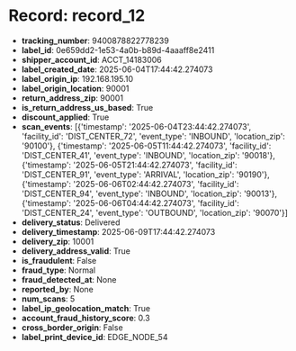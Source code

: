 # Record: record_12

- **tracking_number**: 9400878822778239
- **label_id**: 0e659dd2-1e53-4a0b-b89d-4aaaff8e2411
- **shipper_account_id**: ACCT_14183006
- **label_created_date**: 2025-06-04T17:44:42.274073
- **label_origin_ip**: 192.168.195.10
- **label_origin_location**: 90001
- **return_address_zip**: 90001
- **is_return_address_us_based**: True
- **discount_applied**: True
- **scan_events**: [{'timestamp': '2025-06-04T23:44:42.274073', 'facility_id': 'DIST_CENTER_72', 'event_type': 'INBOUND', 'location_zip': '90100'}, {'timestamp': '2025-06-05T11:44:42.274073', 'facility_id': 'DIST_CENTER_41', 'event_type': 'INBOUND', 'location_zip': '90018'}, {'timestamp': '2025-06-05T21:44:42.274073', 'facility_id': 'DIST_CENTER_91', 'event_type': 'ARRIVAL', 'location_zip': '90190'}, {'timestamp': '2025-06-06T02:44:42.274073', 'facility_id': 'DIST_CENTER_94', 'event_type': 'INBOUND', 'location_zip': '90013'}, {'timestamp': '2025-06-06T04:44:42.274073', 'facility_id': 'DIST_CENTER_24', 'event_type': 'OUTBOUND', 'location_zip': '90070'}]
- **delivery_status**: Delivered
- **delivery_timestamp**: 2025-06-09T17:44:42.274073
- **delivery_zip**: 10001
- **delivery_address_valid**: True
- **is_fraudulent**: False
- **fraud_type**: Normal
- **fraud_detected_at**: None
- **reported_by**: None
- **num_scans**: 5
- **label_ip_geolocation_match**: True
- **account_fraud_history_score**: 0.3
- **cross_border_origin**: False
- **label_print_device_id**: EDGE_NODE_54